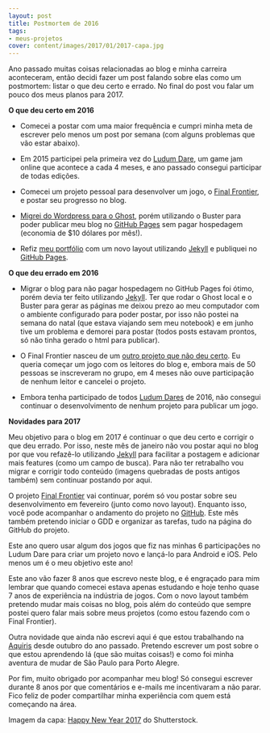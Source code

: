 ```yaml
---
layout: post
title: Postmortem de 2016
tags:
- meus-projetos
cover: content/images/2017/01/2017-capa.jpg
---
```


Ano passado muitas coisas relacionadas ao blog e minha carreira aconteceram, então decidi fazer um post falando sobre elas como um postmortem: listar o que deu certo e errado. No final do post vou falar um pouco dos meus planos para 2017.

**O que deu certo em 2016**

* Comecei a postar com uma maior frequência e cumpri minha meta de escrever pelo menos um post por semana (com alguns problemas que vão estar abaixo).

* Em 2015 participei pela primeira vez do [Ludum Dare](http://gamedeveloper.com.br/tag/ludum-dare/), um game jam online que acontece a cada 4 meses, e ano passado consegui participar de todas edições.

* Comecei um projeto pessoal para desenvolver um jogo, o [Final Frontier](http://gamedeveloper.com.br/tag/final-frontier/), e postar seu progresso no blog.

* [Migrei do Wordpress para o Ghost](http://gamedeveloper.com.br/ola-ghost/), porém utilizando o Buster para poder publicar meu blog no [GitHub Pages](https://pages.github.com/) sem pagar hospedagem (economia de $10 dólares por mês!).

* Refiz [meu portfólio](http://cicanci.com/) com um novo layout utilizando [Jekyll](https://jekyllrb.com/) e publiquei no [GitHub Pages](https://pages.github.com/).

**O que deu errado em 2016**

* Migrar o blog para não pagar hospedagem no GitHub Pages foi ótimo, porém devia ter feito utilizando [Jekyll](https://jekyllrb.com/). Ter que rodar o Ghost local e o Buster para gerar as páginas me deixou prezo ao meu computador com o ambiente configurado para poder postar, por isso não postei na semana do natal (que estava viajando sem meu notebook) e em junho tive um problema e demorei para postar (todos posts estavam prontos, só não tinha gerado o html para publicar).

* O Final Frontier nasceu de um [outro projeto que não deu certo](http://gamedeveloper.com.br/nao-vamos-fazer-um-jogo-juntos/). Eu queria começar um jogo com os leitores do blog e, embora mais de 50 pessoas se inscreveram no grupo, em 4 meses não ouve participação de nenhum leitor e cancelei o projeto.

* Embora tenha participado de todos [Ludum Dares](http://gamedeveloper.com.br/tag/ludum-dare/) de 2016, não consegui continuar o desenvolvimento de nenhum projeto para publicar um jogo.

**Novidades para 2017**

Meu objetivo para o blog em 2017 é continuar o que deu certo e corrigir o que deu errado. Por isso, neste mês de janeiro não vou postar aqui no blog por que vou refazê-lo utilizando [Jekyll](https://jekyllrb.com/) para facilitar a postagem e adicionar mais features (como um campo de busca). Para não ter retrabalho vou migrar e corrigir todo conteúdo (imagens quebradas de posts antigos também) sem continuar postando por aqui.

O projeto [Final Frontier](http://gamedeveloper.com.br/tag/final-frontier/) vai continuar, porém só vou postar sobre seu desenvolvimento em fevereiro (junto como novo layout). Enquanto isso, você pode acompanhar o andamento do projeto no [GitHub](https://github.com/cicanci/game-unity-ff). Este mês também pretendo iniciar o GDD e organizar as tarefas, tudo na página do GitHub do projeto.

Este ano quero usar algum dos jogos que fiz nas minhas 6 participações no Ludum Dare para criar um projeto novo e lançá-lo para Android e iOS. Pelo menos um é o meu objetivo este ano!

Este ano vão fazer 8 anos que escrevo neste blog, e é engraçado para mim lembrar que quando comecei estava apenas estudando e hoje tenho quase 7 anos de experiência na indústria de jogos. Com o novo layout também pretendo mudar mais coisas no blog, pois além do conteúdo que sempre postei quero falar mais sobre meus projetos (como estou fazendo com o Final Frontier).

Outra novidade que ainda não escrevi aqui é que estou trabalhando na [Aquiris](http://www.aquiris.com.br/) desde outubro do ano passado. Pretendo escrever um post sobre o que estou aprendendo lá (que são muitas coisas!) e como foi minha aventura de mudar de São Paulo para Porto Alegre.

Por fim, muito obrigado por acompanhar meu blog! Só consegui escrever durante 8 anos por que comentários e e-mails me incentivaram a não parar. Fico feliz de poder compartilhar minha experiência com quem está começando na área.

Imagem da capa: [Happy New Year 2017](http://www.shutterstock.com/pic-535276828/stock-vector-happy-new-year-2017-background-decoration-greeting-card-design-template-with-confetti-vector-illustration-of-date-2017-year-celebrate-brochure-or-flyer.html?language=pt&src=Ufd_FR8uEhn88It9U5v-vA-1-8) do Shutterstock.
